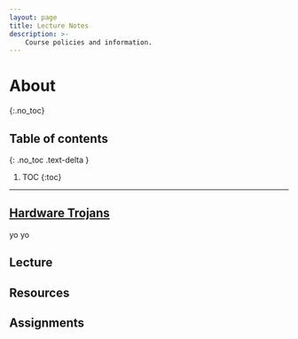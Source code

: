 ```yaml
---
layout: page
title: Lecture Notes
description: >-
    Course policies and information.
---
```


# About
{:.no_toc}

## Table of contents
{: .no_toc .text-delta }

1. TOC
{:toc}

---

## [Hardware Trojans](/just-the-class/_layouts/lecture1.md)

yo yo


## Lecture

## Resources


## Assignments
